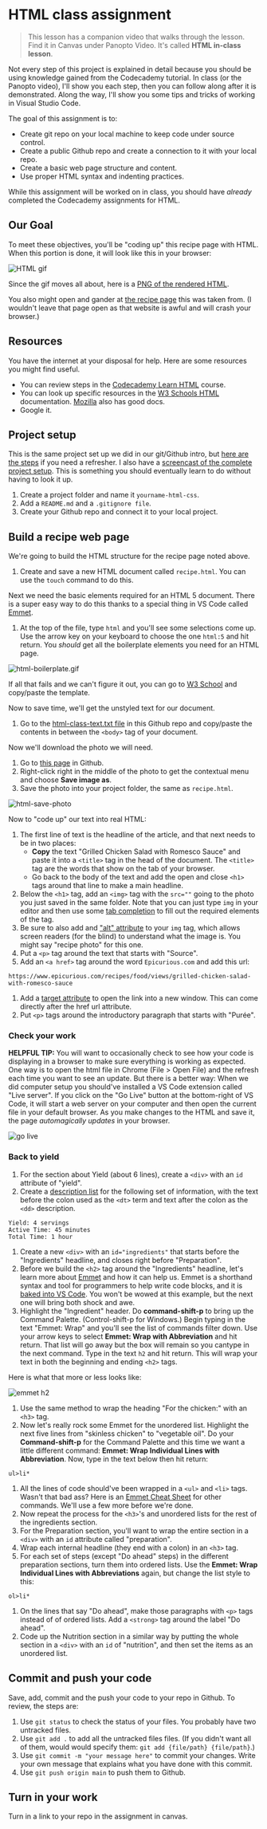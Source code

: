 # HTML class assignment

> This lesson has a companion video that walks through the lesson. Find it in Canvas under Panopto Video. It's called **HTML in-class lesson**.

Not every step of this project is explained in detail because you should be using knowledge gained from the Codecademy tutorial. In class (or the Panopto video), I'll show you each step, then you can follow along after it is demonstrated. Along the way, I'll show you some tips and tricks of working in Visual Studio Code.

The goal of this assignment is to:

- Create git repo on your local machine to keep code under source control.
- Create a public Github repo and create a connection to it with your local repo.
- Create a basic web page structure and content.
- Use proper HTML syntax and indenting practices.

While this assignment will be worked on in class, you should have _already_ completed the Codecademy assignments for HTML.

## Our Goal

To meet these objectives, you'll be "coding up" this recipe page with HTML. When this portion is done, it will look like this in your browser:

![HTML gif](html-done.gif)

Since the gif moves all about, here is a [PNG of the rendered HTML](html-done.png).

You also might open and gander at [the recipe page](https://www.epicurious.com/recipes/food/views/grilled-chicken-salad-with-romesco-sauce) this was taken from. (I wouldn't leave that page open as that website is awful and will crash your browser.)

## Resources

You have the internet at your disposal for help. Here are some resources you might find useful.

- You can review steps in the [Codecademy Learn HTML](https://www.codecademy.com/learn/learn-html) course.
- You can look up specific resources in the [W3 Schools HTML](https://www.w3schools.com/html/default.asp) documentation. [Mozilla](https://developer.mozilla.org/en-US/docs/Web/HTML) also has good docs.
- Google it.

## Project setup

This is the same project set up we did in our git/Github intro, but [here are the steps](https://github.com/utdata/icj-class/blob/main/resources/start-a-project.md) if you need a refresher. I also have a [screencast of the complete project setup](https://drive.google.com/file/d/1qdL7BS6wtk14Rise5YO9MTW9FLvyRw-k/view). This is something you should eventually learn to do without having to look it up.

1. Create a project folder and name it `yourname-html-css`.
1. Add a `README.md` and a `.gitignore file`.
1. Create your Github repo and connect it to your local project.

## Build a recipe web page

We're going to build the HTML structure for the recipe page noted above.

1. Create and save a new HTML document called `recipe.html`. You can use the `touch` command to do this.

Next we need the basic elements required for an HTML 5 document. There is a super easy way to do this thanks to a special thing in VS Code called [Emmet](https://code.visualstudio.com/docs/editor/emmet).

1. At the top of the file, type `html` and you'll see some selections come up. Use the arrow key on your keyboard to choose the one `html:5` and hit return. You _should_ get all the boilerplate elements you need for an HTML page.

![html-boilerplate.gif](../images/html-boilerplate.gif)

If all that fails and we can't figure it out, you can go to [W3 School](https://www.w3schools.com/html/html5_intro.asp) and copy/paste the template.

Now to save time, we'll get the unstyled text for our document.

1. Go to the [html-class-text.txt file](https://raw.githubusercontent.com/utdata/icj-class/main/html/html-class-text.txt) in this Github repo and copy/paste the contents in between the `<body>` tag of your document.

Now we'll download the photo we will need.

1. Go to [this page](grilled-chicken-salad-with-romesco-recipe.jpg) in Github.
1. Right-click right in the middle of the photo to get the contextual menu and choose **Save image as**.
1. Save the photo into your project folder, the same as `recipe.html`.

![html-save-photo](../images/html-save-recipe-image.gif)

Now to "code up" our text into real HTML:

1. The first line of text is the headline of the article, and that next needs to be in two places:
    - **Copy** the text "Grilled Chicken Salad with Romesco Sauce" and paste it into a `<title>` tag in the head of the document. The `<title>` tag are the words that show on the tab of your browser.
    - Go back to the body of the text and add the open and close `<h1>` tags around that line to make a main headline.
1. Below the `<h1>` tag, add an `<img>` tag with the `src=""` going to the photo you just saved in the same folder. Note that you can just type `img` in your editor and then use some [tab completion](https://code.visualstudio.com/docs/editor/intellisense) to fill out the required elements of the tag.
1. Be sure to also add and ["alt" attribute](https://www.w3schools.com/tags/att_img_alt.asp) to your `img` tag, which allows screen readers (for the blind) to understand what the image is. You might say "recipe photo" for this one.
1. Put a `<p>` tag around the text that starts with "Source".
1. Add an `<a href>` tag around the word `Epicurious.com` and add this url:

`https://www.epicurious.com/recipes/food/views/grilled-chicken-salad-with-romesco-sauce`

1. Add a [target attribute](https://www.w3schools.com/tags/att_a_target.asp) to open the link into a new window. This can come directly after the href url attribute.
1. Put `<p>` tags around the introductory paragraph that starts with "Purée".

### Check your work

**HELPFUL TIP:** You will want to occasionally check to see how your code is displaying in a browser to make sure everything is working as expected. One way is to open the html file in Chrome (File > Open File) and the refresh each time you want to see an update. But there is a better way: When we did computer setup you should've installed a VS Code extension called "Live server". If you click on the "Go Live" button at the bottom-right of VS Code, it will start a web server on your computer and then open the current file in your default browser. As you make changes to the HTML and save it, the page _automagically updates_ in your browser.

![go live](../images/html-go-live.png)

### Back to yield

1. For the section about Yield (about 6 lines), create a `<div>` with an `id` attribute of "yield".
1. Create a [description list](https://www.w3schools.com/html/html_lists_other.asp) for the following set of information, with the text before the colon used as the `<dt>` term and text after the colon as the `<dd>` description.

``` text
Yield: 4 servings
Active Time: 45 minutes
Total Time: 1 hour
```

1. Create a new `<div>` with an `id="ingredients"` that starts before the  "Ingredients" headline, and closes right before "Preparation".
1. Before we build the `<h2>` tag around the "Ingredients" headline, let's learn more about [Emmet](https://docs.emmet.io/) and how it can help us. Emmet is a shorthand syntax and tool for programmers to help write code blocks, and it is [baked into VS Code](https://code.visualstudio.com/docs/editor/emmet). You won't be wowed at this example, but the next one will bring both shock and awe.
1. Highlight the "Ingredient" header. Do **command-shift-p** to bring up the Command Palette. (Control-shift-p for Windows.) Begin typing in the text "Emmet: Wrap" and you'll see the list of commands filter down. Use your arrow keys to select **Emmet: Wrap with Abbreviation** and hit return. That list will go away but the box will remain so you cantype in the next command. Type in the text `h2` and hit return. This will wrap your text in both the beginning and ending `<h2>` tags.

Here is what that more or less looks like:

![emmet h2](../images/emmet-h2.gif)

1. Use the same method to wrap the heading "For the chicken:" with an `<h3>` tag.
1. Now let's really rock some Emmet for the unordered list. Highlight the next five lines from "skinless chicken" to "vegetable oil". Do your **Command-shift-p** for the Command Palette and this time we want a little different command: **Emmet: Wrap Individual Lines with Abbreviation**. Now, type in the text below then hit return:

`ul>li*`

1. All the lines of code should've been wrapped in a `<ul>` and `<li>` tags. Wasn't that bad ass? Here is an [Emmet Cheat Sheet](https://docs.emmet.io/cheat-sheet/) for other commands. We'll use a few more before we're done.
1. Now repeat the process for the `<h3>`'s and unordered lists for the rest of the ingredients section.
1. For the Preparation section, you'll want to wrap the entire section in a `<div>` with an `id` attribute called "preparation".
1. Wrap each internal headline (they end with a colon) in an `<h3>` tag.
1. For each set of steps (except "Do ahead" steps) in the different preparation sections, turn them into ordered lists. Use the **Emmet: Wrap Individual Lines with Abbreviations** again, but change the list style to this:

`ol>li*`

1. On the lines that say "Do ahead", make those paragraphs with `<p>` tags instead of of ordered lists. Add a `<strong>` tag around the label "Do ahead".
1. Code up the Nutrition section in a similar way by putting the whole section in a `<div>` with an `id` of "nutrition", and then set the items as an unordered list.

## Commit and push your code

Save, add, commit and the push your code to your repo in Github. To review, the steps are:

1. Use `git status` to check the status of your files. You probably have two untracked files.
1. Use `git add .` to add all the untracked files files. (If you didn't want all of them, would would specify them: `git add {file/path} {file/path}`.)
1. Use `git commit -m "your message here"` to commit your changes. Write your own message that explains what you have done with this commit.
1. Use `git push origin main` to push them to Github.

## Turn in your work

Turn in a link to your repo in the assignment in canvas.
